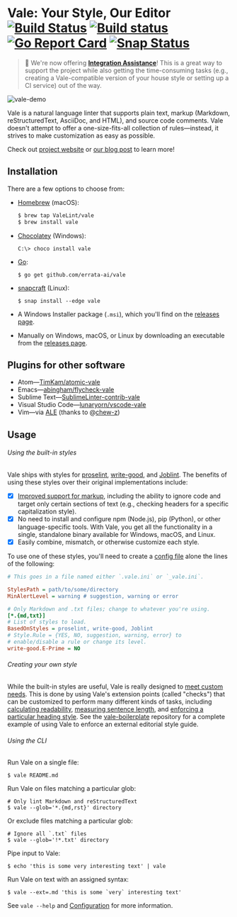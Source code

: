 # Vale: Your Style, Our Editor [![Build Status](https://travis-ci.org/errata-ai/vale.svg?branch=master)](https://travis-ci.org/errata-ai/vale) [![Build status](https://ci.appveyor.com/api/projects/status/k9r5sijmtxedg0kn?svg=true)](https://ci.appveyor.com/project/jdkato/vale-2k8ha) [![Go Report Card](https://goreportcard.com/badge/github.com/errata-ai/vale)](https://goreportcard.com/report/github.com/errata-ai/vale) [![Snap Status](https://build.snapcraft.io/badge/errata-ai/vale.svg)](https://build.snapcraft.io/user/errata-ai/vale)

> :star2: We're now offering [**Integration Assistance**](https://errata.ai/about/)! This is a great way to support the project while also getting the time-consuming tasks (e.g., creating a Vale-compatible version of your house style or setting up a CI service) out of the way.

![vale-demo](https://user-images.githubusercontent.com/8785025/39656657-59e62c26-4fb6-11e8-9f48-ba230400ed55.png)

Vale is a natural language linter that supports plain text, markup (Markdown, reStructuredText, AsciiDoc, and HTML), and source code comments. Vale doesn't attempt to offer a one-size-fits-all collection of rules&mdash;instead, it strives to make customization as easy as possible.

Check out [project website](https://errata.ai/vale/getting-started/) or [our blog post](https://medium.com/@errata.ai/introducing-vale-an-nlp-powered-linter-for-prose-63c4de31be00) to learn more!

## Installation

There are a few options to choose from:

- [Homebrew](http://brew.sh) (macOS):

    ```bash
    $ brew tap ValeLint/vale
    $ brew install vale
    ```
- [Chocolatey](https://chocolatey.org/packages/vale/) (Windows):

     ```shell
     C:\> choco install vale
     ```
- [Go](https://golang.org/):

    ```shell
    $ go get github.com/errata-ai/vale
    ```
- [snapcraft](https://snapcraft.io/) (Linux):

    ```shell
    $ snap install --edge vale
    ```
- A Windows Installer package (`.msi`), which you'll find on the [releases page](https://github.com/errata-ai/vale/releases).
- Manually on Windows, macOS, or Linux by downloading an executable from the [releases page](https://github.com/errata-ai/vale/releases).

## Plugins for other software

- Atom&mdash;[TimKam/atomic-vale](https://github.com/TimKam/atomic-vale)
- Emacs&mdash;[abingham/flycheck-vale](https://github.com/abingham/flycheck-vale)
- Sublime Text&mdash;[SublimeLinter-contrib-vale](https://packagecontrol.io/packages/SublimeLinter-contrib-vale)
- Visual Studio Code&mdash;[lunaryorn/vscode-vale](https://marketplace.visualstudio.com/items?itemName=lunaryorn.vale)
- Vim&mdash;via [ALE](https://github.com/w0rp/ale) (thanks to @[chew-z](https://github.com/chew-z))

## Usage

###### Using the built-in styles

Vale ships with styles for [proselint](https://github.com/amperser/proselint), [write-good](https://github.com/btford/write-good), and [Joblint](https://github.com/rowanmanning/joblint). The benefits of using these styles over their original implementations include:

- [X] [Improved support for markup](https://errata.ai/vale/markup/), including the ability to ignore code and target only certain sections of text (e.g., checking headers for a specific capitalization style).
- [X] No need to install and configure npm (Node.js), pip (Python), or other language-specific tools. With Vale, you get all the functionality in a single, standalone binary available for Windows, macOS, and Linux.
- [X] Easily combine, mismatch, or otherwise customize each style.

To use one of these styles, you'll need to create a [config file](https://errata.ai/vale/config/) alone the lines of the following:

```ini
# This goes in a file named either `.vale.ini` or `_vale.ini`.

StylesPath = path/to/some/directory
MinAlertLevel = warning # suggestion, warning or error

# Only Markdown and .txt files; change to whatever you're using.
[*.{md,txt}]
# List of styles to load.
BasedOnStyles = proselint, write-good, Joblint
# Style.Rule = {YES, NO, suggestion, warning, error} to
# enable/disable a rule or change its level.
write-good.E-Prime = NO
```

###### Creating your own style

While the built-in styles are useful, Vale is really designed to [meet custom needs](https://errata.ai/vale/styles/). This is done by using Vale's extension points (called "checks") that can be customized to perform many different kinds of tasks, including [calculating readability](https://github.com/errata-ai/vale/blob/master/styles/demo/Reading.yml), [measuring sentence length](https://github.com/errata-ai/vale/blob/master/styles/demo/SentenceLength.yml), and [enforcing a particular heading style](https://github.com/errata-ai/vale-boilerplate/blob/master/src/18F/Headings.yml). See the [vale-boilerplate](https://github.com/errata-ai/vale-boilerplate) repository for a complete example of using Vale to enforce an external editorial style guide.

###### Using the CLI

Run Vale on a single file:

```shell
$ vale README.md
```

Run Vale on files matching a particular glob:

```shell
# Only lint Markdown and reStructuredText
$ vale --glob='*.{md,rst}' directory
```

Or exclude files matching a particular glob:

```shell
# Ignore all `.txt` files
$ vale --glob='!*.txt' directory
```

Pipe input to Vale:

```shell
$ echo 'this is some very interesting text' | vale
```

Run Vale on text with an assigned syntax:

```shell
$ vale --ext=.md 'this is some `very` interesting text'
```

See `vale --help` and [Configuration](https://errata.ai/vale/config/) for more information.
